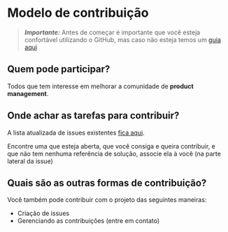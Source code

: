 # Modelo de contribuição

> ***Importante:*** Antes de começar é importante que você esteja confortável utilizando o GitHub, mas caso não esteja temos um [guia aqui](https://github.com/Community-Knowledge/product-growth-framework/blob/main/guides/guia_github.md)

## Quem pode participar?

Todos que tem interesse em melhorar a comunidade de **product management**.

## Onde achar as tarefas para contribuir?

A lista atualizada de issues existentes [fica aqui](https://github.com/Community-Knowledge/product-growth-framework/issues). 

Encontre uma que esteja aberta, que você consiga e queira contribuir, e que não tem nenhuma referência de solução, associe ela à você (na parte lateral da issue)

## Quais são as outras formas de contribuição?

Você também pode contribuir com o projeto das seguintes maneiras:

* Criação de issues 
* Gerenciando as contribuições (entre em contato)